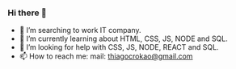 ### Hi there 👋

<!--
**thiagoaugustosilveirasilverio/thiagoaugustosilveirasilverio** is a ✨ _special_ ✨ repository because its `README.md` (this file) appears on your GitHub profile.

Here are some ideas to get you started:
-->
- 🔭 I’m searching to work IT company.
- 🌱 I’m currently learning about HTML, CSS, JS, NODE and SQL.
- 🤔 I’m looking for help with CSS, JS, NODE, REACT and SQL.
- 📫 How to reach me: mail: thiagocrokao@gmail.com


